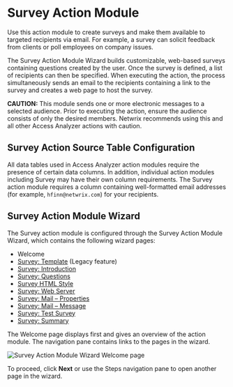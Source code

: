 # Survey Action Module

Use this action module to create surveys and make them available to targeted recipients via email. For example, a survey can solicit feedback from clients or poll employees on company issues.

The Survey Action Module Wizard builds customizable, web-based surveys containing questions created by the user. Once the survey is defined, a list of recipients can then be specified. When executing the action, the process simultaneously sends an email to the recipients containing a link to the survey and creates a web page to host the survey.

__CAUTION:__ This module sends one or more electronic messages to a selected audience. Prior to executing the action, ensure the audience consists of only the desired members. Netwrix recommends using this and all other Access Analyzer actions with caution.

## Survey Action Source Table Configuration

All data tables used in Access Analyzer action modules require the presence of certain data columns. In addition, individual action modules including Survey may have their own column requirements. The Survey action module requires a column containing well-formatted email addresses (for example, ```hfinn@netwrix.com```) for your recipients.

## Survey Action Module Wizard

The Survey action module is configured through the Survey Action Module Wizard, which contains the following wizard pages:

- Welcome
- [Survey: Template](/docs/accessanalyzer/accessanalyzer/enterpriseauditor/admin/action/survey/template.md) (Legacy feature)
- [Survey: Introduction](/docs/accessanalyzer/accessanalyzer/enterpriseauditor/admin/action/survey/introduction.md)
- [Survey: Questions](/docs/accessanalyzer/accessanalyzer/enterpriseauditor/admin/action/survey/questions.md)
- [Survey HTML Style](/docs/accessanalyzer/accessanalyzer/enterpriseauditor/admin/action/survey/htmlstyle.md)
- [Survey: Web Server](/docs/accessanalyzer/accessanalyzer/enterpriseauditor/admin/action/survey/webserver.md)
- [Survey: Mail – Properties](/docs/accessanalyzer/accessanalyzer/enterpriseauditor/admin/action/survey/mailproperties.md)
- [Survey: Mail – Message](/docs/accessanalyzer/accessanalyzer/enterpriseauditor/admin/action/survey/mailmessage.md)
- [Survey: Test Survey](/docs/accessanalyzer/accessanalyzer/enterpriseauditor/admin/action/survey/testsurvey.md)
- [Survey: Summary](/docs/accessanalyzer/accessanalyzer/enterpriseauditor/admin/action/survey/summary.md)

The Welcome page displays first and gives an overview of the action module. The navigation pane contains links to the pages in the wizard.

![Survey Action Module Wizard Welcome page](/img/product_docs/activitymonitor/activitymonitor/install/welcome.png)

To proceed, click __Next__ or use the Steps navigation pane to open another page in the wizard.
